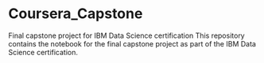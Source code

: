 # Coursera_Capstone
Final capstone project for IBM Data Science certification
This repository contains the notebook for the final capstone project as part of the IBM Data Science certification.
